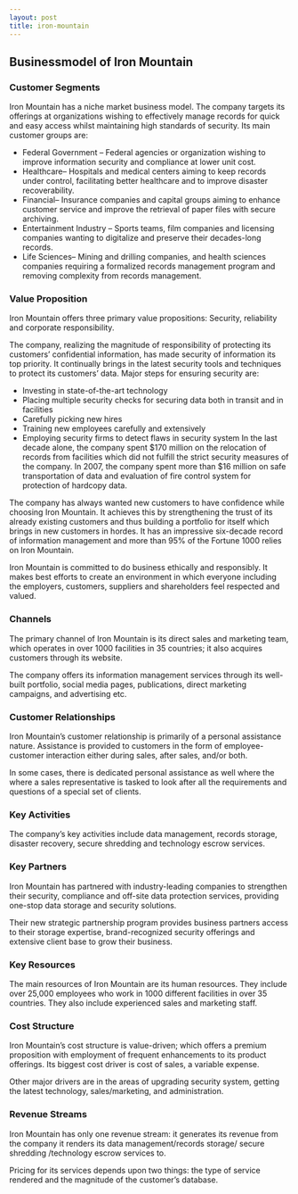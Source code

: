 ```yaml
---
layout: post
title: iron-mountain
---
```


Businessmodel of Iron Mountain
-------------------------------

### Customer Segments

Iron Mountain has a niche market business model. The company targets its offerings at organizations wishing to effectively manage records for quick and easy access whilst maintaining high standards of security. Its main customer groups are:

 * Federal Government – Federal agencies or organization wishing to improve information security and compliance at lower unit cost.
* Healthcare– Hospitals and medical centers aiming to keep records under control, facilitating better healthcare and to improve disaster recoverability.
* Financial– Insurance companies and capital groups aiming to enhance customer service and improve the retrieval of paper files with secure archiving.
* Entertainment Industry – Sports teams, film companies and licensing companies wanting to digitalize and preserve their decades-long records.
* Life Sciences– Mining and drilling companies, and health sciences companies requiring a formalized records management program and removing complexity from records management.
 ### Value Proposition

Iron Mountain offers three primary value propositions: Security, reliability and corporate responsibility.

The company, realizing the magnitude of responsibility of protecting its customers’ confidential information, has made security of information its top priority. It continually brings in the latest security tools and techniques to protect its customers’ data. Major steps for ensuring security are:

 * Investing in state-of-the-art technology
* Placing multiple security checks for securing data both in transit and in facilities
* Carefully picking new hires
* Training new employees carefully and extensively
* Employing security firms to detect flaws in security system
 In the last decade alone, the company spent $170 million on the relocation of records from facilities which did not fulfill the strict security measures of the company. In 2007, the company spent more than $16 million on safe transportation of data and evaluation of fire control system for protection of hardcopy data.

The company has always wanted new customers to have confidence while choosing Iron Mountain. It achieves this by strengthening the trust of its already existing customers and thus building a portfolio for itself which brings in new customers in hordes. It has an impressive six-decade record of information management and more than 95% of the Fortune 1000 relies on Iron Mountain.

Iron Mountain is committed to do business ethically and responsibly. It makes best efforts to create an environment in which everyone including the employers, customers, suppliers and shareholders feel respected and valued.

### Channels

The primary channel of Iron Mountain is its direct sales and marketing team, which operates in over 1000 facilities in 35 countries; it also acquires customers through its website.

The company offers its information management services through its well-built portfolio, social media pages, publications, direct marketing campaigns, and advertising etc.

### Customer Relationships

Iron Mountain’s customer relationship is primarily of a personal assistance nature. Assistance is provided to customers in the form of employee-customer interaction either during sales, after sales, and/or both.

In some cases, there is dedicated personal assistance as well where the where a sales representative is tasked to look after all the requirements and questions of a special set of clients.

### Key Activities

The company’s key activities include data management, records storage, disaster recovery, secure shredding and technology escrow services.

### Key Partners

Iron Mountain has partnered with industry-leading companies to strengthen their security, compliance and off-site data protection services, providing one-stop data storage and security solutions.

Their new strategic partnership program provides business partners access to their storage expertise, brand-recognized security offerings and extensive client base to grow their business.

### Key Resources

The main resources of Iron Mountain are its human resources. They include over 25,000 employees who work in 1000 different facilities in over 35 countries. They also include experienced sales and marketing staff.

### Cost Structure

Iron Mountain’s cost structure is value-driven; which offers a premium proposition with employment of frequent enhancements to its product offerings. Its biggest cost driver is cost of sales, a variable expense.

Other major drivers are in the areas of upgrading security system, getting the latest technology, sales/marketing, and administration.

### Revenue Streams

Iron Mountain has only one revenue stream: it generates its revenue from the company it renders its data management/records storage/ secure shredding /technology escrow services to.

Pricing for its services depends upon two things: the type of service rendered and the magnitude of the customer’s database.
